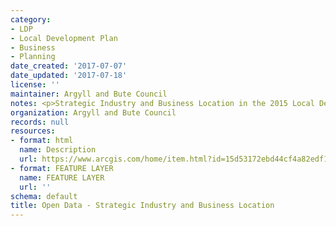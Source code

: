 ```yaml
---
category:
- LDP
- Local Development Plan
- Business
- Planning
date_created: '2017-07-07'
date_updated: '2017-07-18'
license: ''
maintainer: Argyll and Bute Council
notes: <p>Strategic Industry and Business Location in the 2015 Local Development Plan</p>
organization: Argyll and Bute Council
records: null
resources:
- format: html
  name: Description
  url: https://www.arcgis.com/home/item.html?id=15d53172ebd44cf4a82edf108d8a9b3c
- format: FEATURE LAYER
  name: FEATURE LAYER
  url: ''
schema: default
title: Open Data - Strategic Industry and Business Location
---
```

